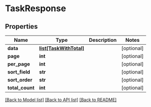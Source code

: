 # TaskResponse

## Properties

Name | Type | Description | Notes
------------ | ------------- | ------------- | -------------
**data** | [**list[TaskWithTotal]**](TaskWithTotal.md) |  | [optional] 
**page** | **int** |  | [optional] 
**per_page** | **int** |  | [optional] 
**sort_field** | **str** |  | [optional] 
**sort_order** | **str** |  | [optional] 
**total_count** | **int** |  | [optional] 

[[Back to Model list]](../README.md#documentation-for-models) [[Back to API list]](../README.md#documentation-for-api-endpoints) [[Back to README]](../README.md)


